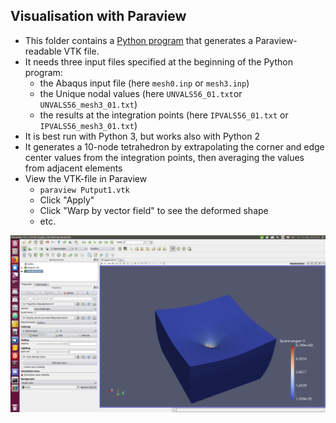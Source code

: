 ## Visualisation with Paraview 

- This folder contains a [Python program](make_vtk.py) that generates a Paraview-readable VTK file.
- It needs three input files specified at the beginning of the Python program: 
  - the Abaqus input file (here `mesh0.inp` or `mesh3.inp`)
  - the Unique nodal values (here `UNVALS56_01.txt`or `UNVALS56_mesh3_01.txt`)
  - the results at the integration points (here `IPVALS56_01.txt` or `IPVALS56_mesh3_01.txt`)
- It is best run with Python 3, but works also with Python 2
- It generates a 10-node tetrahedron by extrapolating the corner and edge center values from the integration points, then averaging the values from adjacent elements
- View the VTK-file in Paraview
  - `paraview Putput1.vtk`
  - Click "Apply"
  - Click "Warp by vector field" to see the deformed shape
  - etc.  


![Paraview showing deformed state and stress for an indentation test](./Indentation_test.png "Paraview showing deformed state and stress for an indentation test")
